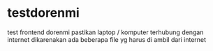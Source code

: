 # testdorenmi
test frontend dorenmi
pastikan laptop / komputer terhubung dengan internet dikarenakan ada beberapa file yg harus di ambil dari internet
